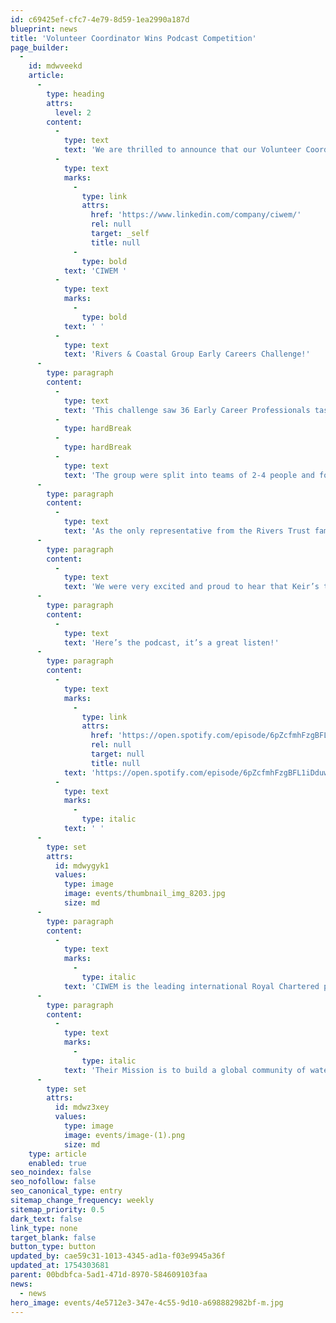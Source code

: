 ```yaml
---
id: c69425ef-cfc7-4e79-8d59-1ea2990a187d
blueprint: news
title: 'Volunteer Coordinator Wins Podcast Competition'
page_builder:
  -
    id: mdwveekd
    article:
      -
        type: heading
        attrs:
          level: 2
        content:
          -
            type: text
            text: 'We are thrilled to announce that our Volunteer Coordinator, Keir Smith, recently won the '
          -
            type: text
            marks:
              -
                type: link
                attrs:
                  href: 'https://www.linkedin.com/company/ciwem/'
                  rel: null
                  target: _self
                  title: null
              -
                type: bold
            text: 'CIWEM '
          -
            type: text
            marks:
              -
                type: bold
            text: ' '
          -
            type: text
            text: 'Rivers & Coastal Group Early Careers Challenge!'
      -
        type: paragraph
        content:
          -
            type: text
            text: 'This challenge saw 36 Early Career Professionals tasked with creating podcasts around uncertainty and the challenge of putting policy into practice. '
          -
            type: hardBreak
          -
            type: hardBreak
          -
            type: text
            text: 'The group were split into teams of 2-4 people and focused on creating high quality audio, followed by presentations to the group on the experience and what they had learned from the process. '
      -
        type: paragraph
        content:
          -
            type: text
            text: 'As the only representative from the Rivers Trust family, Keir and his team explored the precarious uncertainty of policy surrounding Chalk Streams and how we can protect these rare ecosystems in the future, focusing on bridging the gap between policymakers, local authority and the general public.'
      -
        type: paragraph
        content:
          -
            type: text
            text: 'We were very excited and proud to hear that Keir’s team won the competition.'
      -
        type: paragraph
        content:
          -
            type: text
            text: 'Here’s the podcast, it’s a great listen!'
      -
        type: paragraph
        content:
          -
            type: text
            marks:
              -
                type: link
                attrs:
                  href: 'https://open.spotify.com/episode/6pZcfmhFzgBFL1iDduwnoC?si=ZrCc6siPRveS66fuoxjZTQ'
                  rel: null
                  target: null
                  title: null
            text: 'https://open.spotify.com/episode/6pZcfmhFzgBFL1iDduwnoC?si=ZrCc6siPRveS66fuoxjZTQ'
          -
            type: text
            marks:
              -
                type: italic
            text: ' '
      -
        type: set
        attrs:
          id: mdwygyk1
          values:
            type: image
            image: events/thumbnail_img_8203.jpg
            size: md
      -
        type: paragraph
        content:
          -
            type: text
            marks:
              -
                type: italic
            text: 'CIWEM is the leading international Royal Chartered professional body dedicated to the water and environment sector. '
      -
        type: paragraph
        content:
          -
            type: text
            marks:
              -
                type: italic
            text: 'Their Mission is to build a global community of water and environmental professionals dedicated to working for the public benefit.'
      -
        type: set
        attrs:
          id: mdwz3xey
          values:
            type: image
            image: events/image-(1).png
            size: md
    type: article
    enabled: true
seo_noindex: false
seo_nofollow: false
seo_canonical_type: entry
sitemap_change_frequency: weekly
sitemap_priority: 0.5
dark_text: false
link_type: none
target_blank: false
button_type: button
updated_by: cae59c31-1013-4345-ad1a-f03e9945a36f
updated_at: 1754303681
parent: 00bdbfca-5ad1-471d-8970-584609103faa
news:
  - news
hero_image: events/4e5712e3-347e-4c55-9d10-a698882982bf-m.jpg
---
```

